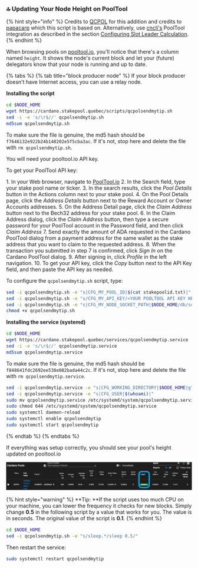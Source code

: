 ### :top: Updating Your Node Height on PoolTool

{% hint style="info" %}
Credits to [QCPOL](https://cardano.stakepool.quebec) for this addition and credits to [papacarp](https://github.com/papacarp/pooltool.io/tree/master/sendmytip/shell/systemd) which this script is based on. Alternatively, use [cncli's](https://github.com/AndrewWestberg/cncli) PoolTool integration as described in the section [Configuring Slot Leader Calculation](../part-iii-operation/configuring-slot-leader-calculation.md).
{% endhint %}

When browsing pools on [pooltool.io](https://pooltool.io), you'll notice that there's a column named `height`. It shows the node's current block and let your (future) delegators know that your node is running and up to date.

{% tabs %}
{% tab title="block producer node" %}
If your block producer doesn't have Internet access, you can use a relay node.

**Installing the script**

```bash
cd $NODE_HOME
wget https://cardano.stakepool.quebec/scripts/qcpolsendmytip.sh
sed -i -e 's/\r$//' qcpolsendmytip.sh
md5sum qcpolsendmytip.sh
```

To make sure the file is genuine, the md5 hash should be `f7646132e922b24b140202e5f5cba3ac`. If it's not, stop here and delete the file with `rm qcpolsendmytip.sh`.

You will need your pooltool.io API key.

To get your PoolTool API key:

1\. In your Web browser, navigate to [PoolTool.io](https://pooltool.io/)
2\. In the Search field, type your stake pool name or ticker.
3\. In the search results, click the *Pool Details* button in the Actions column next to your stake pool.
4\. On the Pool Details page, click the *Address Details* button next to the Reward Account or Owner Accounts addresses.
5\. On the Address Detail page, click the *Claim Address* button next to the Bech32 address for your stake pool.
6\. In the Claim Address dialog, click the *Claim Address* button, then type a secure password for your PoolTool account in the Password field, and then click *Claim Address*
7\. Send exactly the amount of ADA requested in the Cardano PoolTool dialog from a payment address for the same wallet as the stake address that you want to claim to the requested address.
8\. When the transaction you submitted in step 7 is confirmed, click *Sign In* on the Cardano PoolTool dialog.
9\. After signing in, click *Profile* in the left navigation.
10\. To get your API key, click the *Copy* button next to the API Key field, and then paste the API key as needed.

To configure the `qcpolsendmytip.sh` script, type:

```bash
sed -i qcpolsendmytip.sh -e "s|CFG_MY_POOL_ID|$(cat stakepoolid.txt)|"
sed -i qcpolsendmytip.sh -e "s/CFG_MY_API_KEY/<YOUR POOLTOOL API KEY HERE>/"
sed -i qcpolsendmytip.sh -e "s|CFG_MY_NODE_SOCKET_PATH|$NODE_HOME/db/socket|"
chmod +x qcpolsendmytip.sh
```

**Installing the service (systemd)**

```bash
cd $NODE_HOME
wget https://cardano.stakepool.quebec/services/qcpolsendmytip.service
sed -i -e 's/\r$//' qcpolsendmytip.service
md5sum qcpolsendmytip.service
```

To make sure the file is genuine, the md5 hash should be `f848641fdc2692ee538e082bada44c2c`. If it's not, stop here and delete the file with `rm qcpolsendmytip.service`.

```bash
sed -i qcpolsendmytip.service -e "s|CFG_WORKING_DIRECTORY|$NODE_HOME|g"
sed -i qcpolsendmytip.service -e "s|CFG_USER|$(whoami)|"
sudo mv qcpolsendmytip.service /etc/systemd/system/qcpolsendmytip.service
sudo chmod 644 /etc/systemd/system/qcpolsendmytip.service
sudo systemctl daemon-reload
sudo systemctl enable qcpolsendmytip
sudo systemctl start qcpolsendmytip
```
{% endtab %}
{% endtabs %}

If everything was setup correctly, you should see your pool's height updated on pooltool.io

![Your pool's tip on pooltool.io](../../../../.gitbook/assets/tip.png)

{% hint style="warning" %}
**Tip: **If the script uses too much CPU on your machine, you can lower the frequency it checks for new blocks. Simply change **0.5** in the following script by a value that works for you. The value is in seconds. The original value of the script is **0.1**.
{% endhint %}

```bash
cd $NODE_HOME
sed -i qcpolsendmytip.sh -e "s/sleep.*/sleep 0.5/"
```

Then restart the service:

```bash
sudo systemctl restart qcpolsendmytip
```
